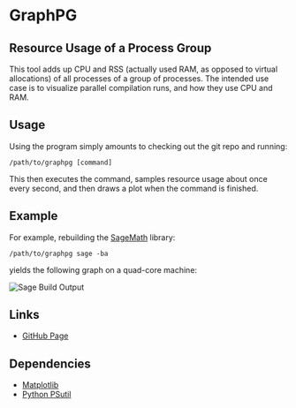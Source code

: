 GraphPG
=======


Resource Usage of a Process Group
---------------------------------------

This tool adds up CPU and RSS (actually used RAM, as opposed to
virtual allocations) of all processes of a group of processes. The
intended use case is to visualize parallel compilation runs, and how
they use CPU and RAM.


Usage
-----

Using the program simply amounts to checking out the git repo and
running:

    /path/to/graphpg [command]

This then executes the command, samples resource usage about once
every second, and then draws a plot when the command is finished.


Example
-------

For example, rebuilding the [SageMath](http://sagemath.org) library:

    /path/to/graphpg sage -ba

yields the following graph on a quad-core machine:

![Sage Build Output](http://vbraun.github.io/GraphPG/example.svg)


Links
-----

* [GitHub Page](http://vbraun.github.io/GraphPG)


Dependencies
------------

* [Matplotlib](http://matplotlib.org)
* [Python PSutil](https://pypi.python.org/pypi/psutil)